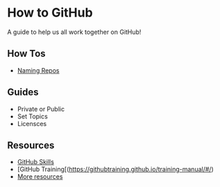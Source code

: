 # How to GitHub

A guide to help us all work together on GitHub!

## How Tos
* [Naming Repos](how-to/naming-repos.md)

## Guides
* Private or Public
* Set Topics
* Licensces

## Resources
* [GitHub Skills](https://skills.github.com/)
* [GitHub Training[(https://githubtraining.github.io/training-manual/#/)
* [More resources](https://docs.github.com/en/get-started/quickstart/git-and-github-learning-resources)
